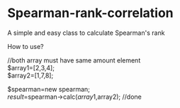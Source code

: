 Spearman-rank-correlation
===========================

A simple and easy class to calculate Spearman's rank

How to use?

//both array must have same amount element<br/>
$array1=[2,3,4];<br/>
$array2=[1,7,8];<br/>

$spearman=new spearman;<br/>
$result=$spearman->calc($array1,$array2); //done
